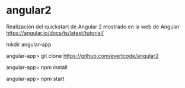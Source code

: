 # angular2

Realización del quickstart de Angular 2 mostrado en la web de Angular https://angular.io/docs/ts/latest/tutorial/

mkdir angular-app

angular-app> git clone https://github.com/evertcode/angular2

angular-app> npm install

angular-app> npm start
